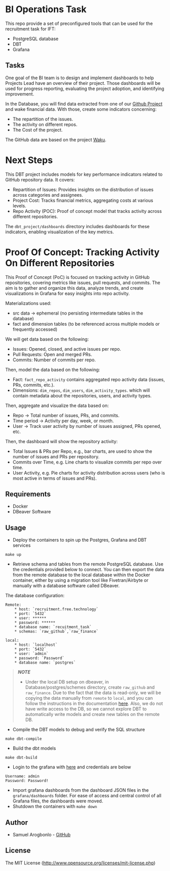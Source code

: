 # BI Operations Task

This repo provide a set of preconfigured tools that can be used for the recruitment task for IFT:

* PostgreSQL database
* DBT
* Grafana

## Tasks

One goal of the BI team is to design and implement dashboards to help Projects Lead have an overview of their project.
Those dashboards will be used for progress reporting, evaluating the project adoption, and identifying improvement.

In the Database, you will find data extracted from one of our [Github Project](https://github.com/waku-org/) and wake financial data. With those, create some indicators concerning:
 - The repartition of the issues.
 - The activity on different repos.
 - The Cost of the project.

The GitHub data are based on the project [Waku](https://github.com/waku-org/).


# Next Steps
This DBT project includes models for key performance indicators related to GitHub repository data. It covers:

- Repartition of Issues: Provides insights on the distribution of issues across categories and assignees.
- Project Cost: Tracks financial metrics, aggregating costs at various levels.
- Repo Activity (POC): Proof of concept model that tracks activity across different repositories.

The `dbt_project/dashboards` directory includes dashboards for these indicators, enabling visualization of the key metrics.

# Proof Of Concept: Tracking Activity On Different Repositories

This Proof of Concept (PoC) is focused on tracking activity in GitHub repositories, covering metrics like issues, pull requests, and commits. The aim is to gather and organize this data, analyze trends, and create visualizations in Grafana for easy insights into repo activity.

Materializations used:
- src data -> ephemeral (no persisting intermediate tables in the database)
- fact and dimension tables (to be referenced across multiple models or frequently accessed)

We will get data based on the following:
- Issues: Opened, closed, and active issues per repo.
- Pull Requests: Open and merged PRs.
- Commits: Number of commits per repo.

Then, model the data based on the following:
- Fact: `fact_repo_activity` contains aggregated repo activity data (issues, PRs, commits, etc.).
- Dimensions: `dim_repos`, `dim_users`, `dim_activity_types`. which will contain metadata about the repositories, users, and activity types.

Then, aggregate and visualize the data based on:
- Repo -> Total number of issues, PRs, and commits.
- Time period -> Activity per day, week, or month.
- User -> Track user activity by number of issues assigned, PRs opened, etc.

Then, the dashboard will show the repository activity:
- Total Issues & PRs per Repo, e.g., bar charts, are used to show the number of issues and PRs per repository.
- Commits over Time, e.g. Line charts to visualize commits per repo over time.
- User Activity, e.g. Pie charts for activity distribution across users (who is most active in terms of issues and PRs).

## Requirements

* Docker
* DBeaver Software

## Usage

* Deploy the containers to spin up the Postgres, Grafana and DBT services
```
make up
```
* Retrieve schema and tables from the remote PostgreSQL database. Use the credentials provided below to connect. You can then export the data from the remote database to the local database within the Docker container, either by using a migration tool like Fivetran/Airbyte or manually with a database software called DBeaver.

The database configuration:

    Remote:
        * host: `recruitment.free.technology`
        * port: `5432`
        * user: ****** 
        * password: ******
        * database name: `recuitment_task`
        * schemas: `raw_github`,`raw_finance`

    local:
        * host: `localhost`
        * port: `5432`
        * user: `admin`
        * password: `Password`
        * database name: `postgres`

> **_NOTE_**
> - Under the local DB setup on dbeaver, in Database/postgres/schemes directory, create `raw_github` and `raw_finance`. Due to the fact that the data is read-only, we will be copying the data manually from `remote` to `local`, and you can follow the instructions in the documentation [here](https://dbeaver.com/docs/dbeaver/Data-migration/). Also, we do not have write access to the DB, so we cannot explore DBT to automatically write models and create new tables on the remote DB.

* Compile the DBT models to debug and verify the SQL structure
```
make dbt-compile
```
* Build the dbt models
```
make dbt-build
```
* Login to the grafana with [here](http://localhost:3001) and credentials are below
```
Username: admin
Password: Password!
```
* Import grafana dashboards from the dashboard JSON files in the `grafana/dashboards` folder. For ease of access and central control of all Grafana files, the dashboards were moved.
* Shutdown the containers with `make down`

## Author
- Samuel Arogbonlo - [GitHub](https://github.com/samuelarogbonlo)

## License
The MIT License (http://www.opensource.org/licenses/mit-license.php)
